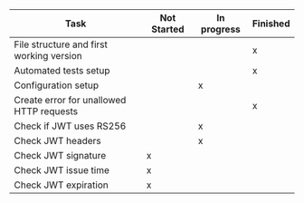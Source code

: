 | Task  | Not Started  | In progress  | Finished  |
|---|---|---|---|
| File structure and first working version  |   |  | x  |
| Automated tests setup  |   |   | x  |
| Configuration setup |   | x  |   |
| Create error for unallowed HTTP requests |   |   | x  |
| Check if JWT uses RS256 |   | x  |   |
| Check JWT headers |   |  x |   |
| Check JWT signature |x   |   |   |
| Check JWT issue time |x   |   |   |
| Check JWT expiration |x   |   |   |